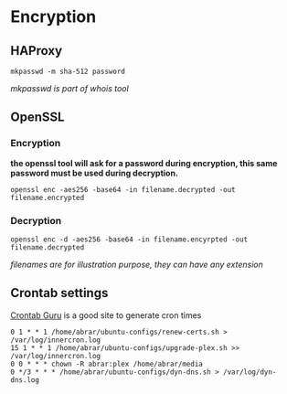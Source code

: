 # Encryption

## HAProxy
```
mkpasswd -m sha-512 password
```
_mkpasswd is part of whois tool_

## OpenSSL
### Encryption
**the openssl tool will ask for a password during encryption, this same password must be used during decryption.**
```
openssl enc -aes256 -base64 -in filename.decrypted -out filename.encrypted
```
### Decryption
```
openssl enc -d -aes256 -base64 -in filename.encyrpted -out filename.decrypted
```
_filenames are for illustration purpose, they can have any extension_

## Crontab settings
[Crontab Guru](https://crontab.guru/) is a good site to generate cron times
```
0 1 * * 1 /home/abrar/ubuntu-configs/renew-certs.sh > /var/log/innercron.log
15 1 * * 1 /home/abrar/ubuntu-configs/upgrade-plex.sh >> /var/log/innercron.log
0 0 * * * chown -R abrar:plex /home/abrar/media
0 */3 * * * /home/abrar/ubuntu-configs/dyn-dns.sh > /var/log/dyn-dns.log
```

